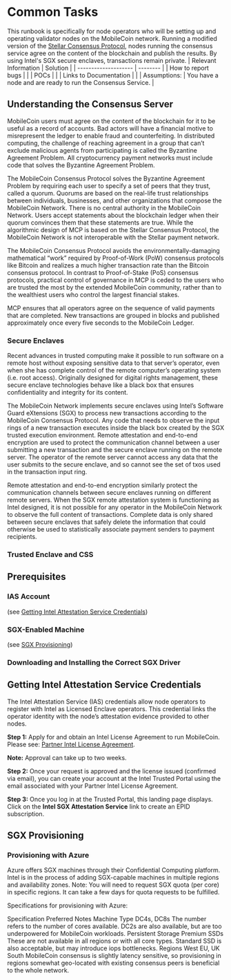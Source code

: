# Common Tasks
This runbook is specifically for node operators who will be setting up and operating validator nodes on the MobileCoin network. Running a modified version of the [Stellar Consensus Protocol](https://www.stellar.org/papers/stellar-consensus-protocol), nodes running the consensus service agree on the content of the blockchain and publish the results. By using Intel's SGX secure enclaves, transactions remain private.
| Relevant Information | Solution |
| -------------------- | -------- |
| How to report bugs   |          |
| POCs                 |          |
| Links to Documentation |         |
| Assumptions:          | You have a node and are ready to run the Consensus Service. |

## Understanding the Consensus Server
MobileCoin users must agree on the content of the blockchain for it to be useful as a record of accounts. Bad actors will have a financial motive to misrepresent the ledger to enable fraud and counterfeiting. In distributed computing, the challenge of reaching agreement in a group that can’t exclude malicious agents from participating is called the Byzantine Agreement Problem. All cryptocurrency payment networks must include code that solves the Byzantine Agreement Problem.

The MobileCoin Consensus Protocol solves the Byzantine Agreement Problem by requiring each user to specify a set of peers that they trust, called a quorum. Quorums are based on the real-life trust relationships between individuals, businesses, and other organizations that compose the MobileCoin Network. There is no central authority in the MobileCoin Network. Users accept statements about the blockchain ledger when their quorum convinces them that these statements are true. While the algorithmic design of MCP is based on the Stellar Consensus Protocol, the MobileCoin Network is not interoperable with the Stellar payment network. 

The MobileCoin Consensus Protocol avoids the environmentally-damaging mathematical “work” required by Proof-of-Work (PoW) consensus protocols like Bitcoin and realizes a much higher transaction rate than the Bitcoin consensus protocol. In contrast to Proof-of-Stake (PoS) consensus protocols, practical control of governance in MCP is ceded to the users who are trusted the most by the extended MobileCoin community, rather than to the wealthiest users who control the largest financial stakes. 

MCP ensures that all operators agree on the sequence of valid payments that are completed. New transactions are grouped in blocks and published approximately once every five seconds to the MobileCoin Ledger.

### Secure Enclaves

Recent advances in trusted computing make it possible to run software on a remote host without exposing sensitive data to that server’s operator, even when she has complete control of the remote computer’s operating system (i.e. root access). Originally designed for digital rights management, these secure enclave technologies behave like a black box that ensures confidentiality and integrity for its content. 

The MobileCoin Network implements secure enclaves using Intel’s Software Guard eXtensions (SGX) to process new transactions according to the MobileCoin Consensus Protocol. Any code that needs to observe the input rings of a new transaction executes inside the black box created by the SGX trusted execution environment. Remote attestation and end-to-end encryption are used to protect the communication channel between a user submitting a new transaction and the secure enclave running on the remote server. The operator of the remote server cannot access any data that the user submits to the secure enclave, and so cannot see the set of txos used in the transaction input ring.

Remote attestation and end-to-end encryption similarly protect the communication channels between secure enclaves running on different remote servers. When the SGX remote attestation system is functioning as Intel designed, it is not possible for any operator in the MobileCoin Network to observe the full content of transactions. Complete data is only shared between secure enclaves that safely delete the information that could otherwise be used to statistically associate payment senders to payment recipients.

### Trusted Enclave and CSS

## Prerequisites

### IAS Account 
(see [Getting Intel Attestation Service Credentials](#credentials))

### SGX-Enabled Machine
(see [SGX Provisioning](#provisioning))

### Downloading and Installing the Correct SGX Driver

## <a name="credentials"></a>Getting Intel Attestation Service Credentials 
The Intel Attestation Service (IAS) credentials allow node operators to register with Intel as Licensed Enclave operators. This credential links the operator identity with the node’s attestation evidence provided to other nodes.

**Step 1:** Apply for and obtain an Intel License Agreement to run MobileCoin. Please see: [Partner Intel License Agreement](https://docs.google.com/document/d/1ATv98iLMDlghbC0q8GmbpL6iSlcquy4sVTWAg4nxS6U/edit#heading=h.gxj509579nem). 

**Note:**  Approval can take up to two weeks.

**Step 2:** Once your request is approved and the license issued (confirmed via email), you can create your account at the Intel Trusted Portal using the email associated with your Partner Intel License Agreement. 

**Step 3:** Once you log in at the Trusted Portal, this landing page displays. Click on the **Intel SGX Attestation Service** link to create an EPID subscription. 
































##  <a name="provisioning"></a>SGX Provisioning
### Provisioning with Azure
Azure offers SGX machines through their Confidential Computing platform. Intel is in the process of adding SGX-capable machines in multiple regions and availability zones. 
 Note:  You will need to request SGX quota (per core) in specific regions. It can take a few days for quota requests to be fulfilled.

Specifications for provisioning with Azure:

Specification
Preferred 
Notes
Machine Type
DC4s, DC8s
The number refers to the number of cores available. DC2s are also available, but are too underpowered for MobileCoin workloads.
Persistent Storage
Premium SSDs
These are not available in all regions or with all core types. Standard SSD is also acceptable, but may introduce iops bottlenecks.
Regions
West EU, 
UK South
MobileCoin consensus is slightly latency sensitive, so provisioning in regions somewhat geo-located with existing consensus peers is beneficial to the whole network.



